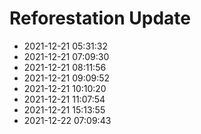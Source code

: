 # Reforestation Update

- 2021-12-21 05:31:32
- 2021-12-21 07:09:30
- 2021-12-21 08:11:56
- 2021-12-21 09:09:52
- 2021-12-21 10:10:20
- 2021-12-21 11:07:54
- 2021-12-21 15:13:55
- 2021-12-22 07:09:43
